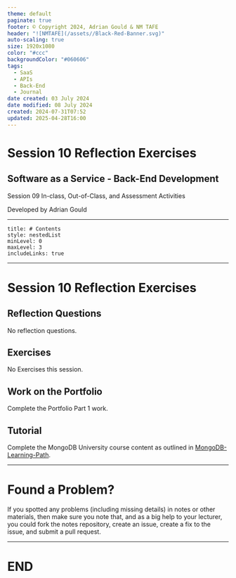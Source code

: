 ```yaml
---
theme: default
paginate: true
footer: © Copyright 2024, Adrian Gould & NM TAFE
header: "![NMTAFE](/assets//Black-Red-Banner.svg)"
auto-scaling: true
size: 1920x1080
color: "#ccc"
backgroundColor: "#060606"
tags:
  - SaaS
  - APIs
  - Back-End
  - Journal
date created: 03 July 2024
date modified: 08 July 2024
created: 2024-07-31T07:52
updated: 2025-04-28T16:00
---
```


# Session 10 Reflection Exercises

## Software as a Service - Back-End Development

Session 09 In-class, Out-of-Class, and Assessment Activities 

Developed by Adrian Gould

---

```table-of-contents
title: # Contents
style: nestedList
minLevel: 0
maxLevel: 3
includeLinks: true
```

---

# Session 10 Reflection Exercises 

## Reflection Questions

No reflection questions.

## Exercises

No Exercises this session.


## Work on the Portfolio

Complete the Portfolio Part 1 work.

## Tutorial

Complete the MongoDB University course content as outlined in [MongoDB-Learning-Path](../Session-09/S09-MongoDB-Learning-Path.md).




---
# Found a Problem?
 
If you spotted any problems (including missing details) in notes or other materials, then make sure you note that, and as a big help to your lecturer, you could fork the notes repository, create an issue, create a fix to the issue, and submit a pull request.



---

# END
